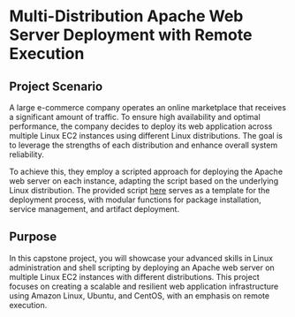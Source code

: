 # Multi-Distribution Apache Web Server Deployment with Remote Execution

## Project Scenario

A large e-commerce company operates an online marketplace that receives a significant amount of traffic. To ensure high availability and optimal performance, the company decides to deploy its web application across multiple Linux EC2 instances using different Linux distributions. The goal is to leverage the strengths of each distribution and enhance overall system reliability.

To achieve this, they employ a scripted approach for deploying the Apache web server on each instance, adapting the script based on the underlying Linux distribution. The provided script [here](./remote_websetup/multios_websetup.sh) serves as a template for the deployment process, with modular functions for package installation, service management, and artifact deployment.

## Purpose
In this capstone project, you will showcase your advanced skills in Linux administration and shell scripting by deploying an Apache web server on multiple Linux EC2 instances with different distributions. This project focuses on creating a scalable and resilient web application infrastructure using Amazon Linux, Ubuntu, and CentOS, with an emphasis on remote execution.